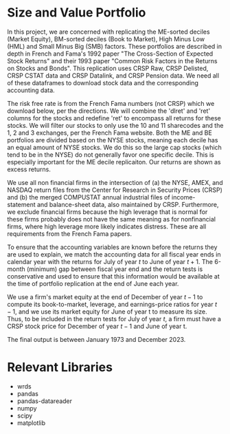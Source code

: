 # Size and Value Portfolio

In this project, we are concerned with replicating the ME-sorted deciles (Market Equity), BM-sorted deciles (Book to Market), High Minus Low (HML) and Small Minus Big (SMB) factors. These portfolios are described in depth in French and Fama's 1992 paper "The Cross-Section of Expected Stock Returns" and their 1993 paper "Common Risk Factors in the Returns on Stocks and Bonds". This replication uses CRSP Raw, CRSP Delisted, CRSP CSTAT data and CRSP Datalink, and CRSP Pension data. We need all of these dataframes to download stock data and the corresponding accounting data. 

The risk free rate is from the French Fama numbers (not CRSP) which we download below, per the directions. We will combine the 'dlret' and 'ret' columns for the stocks and redefine 'ret' to encompass all returns for these stocks. We will filter our stocks to only use the 10 and 11 sharecodes and the 1, 2 and 3 exchanges, per the French Fama website. Both the ME and BE portfolios are divided based on the NYSE stocks, meaning each decile has an equal amount of NYSE stocks. We do this so the large cap stocks (which tend to be in the NYSE) do not generally favor one specific decile. This is especially important for the ME decile replicaiton. Our returns are shown as excess returns.

We use all non financial firms in the intersection of (a) the NYSE, AMEX, and NASDAQ return files from the Center for Research in Security Prices (CRSP) and (b) the merged COMPUSTAT annual industrial files of income-statement and balance-sheet data, also maintained by CRSP. Furthermore, we exclude financial firms because the high leverage that is normal for these firms probably does not have the same meaning as for nonfinancial firms, where high leverage more likely indicates distress. These are all requirements from the French Fama papers.

To ensure that the accounting variables are known before the returns they are used to explain, we match the accounting data for all fiscal year ends in calendar year with the returns for July of year $t$ to June of year $t+1$. The 6-month (minimum) gap between fiscal year end and the return tests is conservative and used to ensure that this information would be available at the time of portfolio replication at the end of June each year.

We use a firm's market equity at the end of December of year $t-1$ to compute its book-to-market, leverage, and earnings-price ratios for year $t-1$, and we use its market equity for June of year t to measure its size. Thus, to be included in the return tests for July of year $t$, a firm must have a CRSP stock price for December of year $t-1$ and June of year t. 

The final output is between January 1973 and December 2023.

# Relevant Libraries
* wrds
* pandas
* pandas-datareader
* numpy
* scipy
* matplotlib
